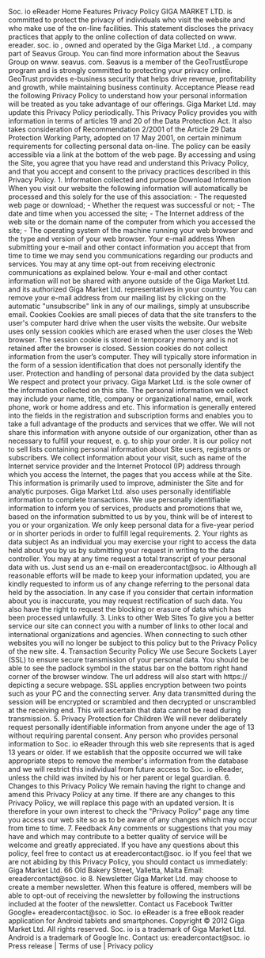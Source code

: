 Soc. io eReader Home Features Privacy Policy GIGA MARKET LTD. is committed to protect the privacy of individuals who visit the website and who make use of the on-line facilities. This statement discloses the privacy practices that apply to the online collection of data collected on www. ereader. soc. io , owned and operated by the Giga Market Ltd. , a company part of Seavus Group. You can find more information about the Seavus Group on www. seavus. com. Seavus is a member of the GeoTrustEurope program and is strongly committed to protecting your privacy online. GeoTrust provides e-business security that helps drive revenue, profitability and growth, while maintaining business continuity. Acceptance Please read the following Privacy Policy to understand how your personal information will be treated as you take advantage of our offerings. Giga Market Ltd. may update this Privacy Policy periodically. This Privacy Policy provides you with information in terms of articles 19 and 20 of the Data Protection Act. It also takes consideration of Recommendation 2/2001 of the Article 29 Data Protection Working Party, adopted on 17 May 2001, on certain minimum requirements for collecting personal data on-line. The policy can be easily accessible via a link at the bottom of the web page. By accessing and using the Site, you agree that you have read and understand this Privacy Policy, and that you accept and consent to the privacy practices described in this Privacy Policy. 1. Information collected and purpose Download Information When you visit our website the following information will automatically be processed and this solely for the use of this association: - The requested web page or download; - Whether the request was successful or not; - The date and time when you accessed the site; - The Internet address of the web site or the domain name of the computer from which you accessed the site; - The operating system of the machine running your web browser and the type and version of your web browser. Your e-mail address When submitting your e-mail and other contact information you accept that from time to time we may send you communications regarding our products and services. You may at any time opt-out from receiving electronic communications as explained below. Your e-mail and other contact information will not be shared with anyone outside of the Giga Market Ltd. and its authorized Giga Market Ltd. representatives in your country. You can remove your e-mail address from our mailing list by clicking on the automatic "unsubscribe" link in any of our mailings, simply at unsubscribe email. Cookies Cookies are small pieces of data that the site transfers to the user's computer hard drive when the user visits the website. Our website uses only session cookies which are erased when the user closes the Web browser. The session cookie is stored in temporary memory and is not retained after the browser is closed. Session cookies do not collect information from the user’s computer. They will typically store information in the form of a session identification that does not personally identify the user. Protection and handling of personal data provided by the data subject We respect and protect your privacy. Giga Market Ltd. is the sole owner of the information collected on this site. The personal information we collect may include your name, title, company or organizational name, email, work phone, work or home address and etc. This information is generally entered into the fields in the registration and subscription forms and enables you to take a full advantage of the products and services that we offer. We will not share this information with anyone outside of our organization, other than as necessary to fulfill your request, e. g. to ship your order. It is our policy not to sell lists containing personal information about Site users, registrants or subscribers. We collect information about your visit, such as name of the Internet service provider and the Internet Protocol (IP) address through which you access the Internet, the pages that you access while at the Site. This information is primarily used to improve, administer the Site and for analytic purposes. Giga Market Ltd. also uses personally identifiable information to complete transactions. We use personally identifiable information to inform you of services, products and promotions that we, based on the information submitted to us by you, think will be of interest to you or your organization. We only keep personal data for a five-year period or in shorter periods in order to fulfill legal requirements. 2. Your rights as data subject As an individual you may exercise your right to access the data held about you by us by submitting your request in writing to the data controller. You may at any time request a total transcript of your personal data with us. Just send us an e-mail on ereadercontact@soc. io Although all reasonable efforts will be made to keep your information updated, you are kindly requested to inform us of any change referring to the personal data held by the association. In any case if you consider that certain information about you is inaccurate, you may request rectification of such data. You also have the right to request the blocking or erasure of data which has been processed unlawfully. 3. Links to other Web Sites To give you a better service our site can connect you with a number of links to other local and international organizations and agencies. When connecting to such other websites you will no longer be subject to this policy but to the Privacy Policy of the new site. 4. Transaction Security Policy We use Secure Sockets Layer (SSL) to ensure secure transmission of your personal data. You should be able to see the padlock symbol in the status bar on the bottom right hand corner of the browser window. The url address will also start with https:// depicting a secure webpage. SSL applies encryption between two points such as your PC and the connecting server. Any data transmitted during the session will be encrypted or scrambled and then decrypted or unscrambled at the receiving end. This will ascertain that data cannot be read during transmission. 5. Privacy Protection for Children We will never deliberately request personally identifiable information from anyone under the age of 13 without requiring parental consent. Any person who provides personal information to Soc. io eReader through this web site represents that is aged 13 years or older. If we establish that the opposite occurred we will take appropriate steps to remove the member's information from the database and we will restrict this individual from future access to Soc. io eReader, unless the child was invited by his or her parent or legal guardian. 6. Changes to this Privacy Policy We remain having the right to change and amend this Privacy Policy at any time. If there are any changes to this Privacy Policy, we will replace this page with an updated version. It is therefore in your own interest to check the "Privacy Policy" page any time you access our web site so as to be aware of any changes which may occur from time to time. 7. Feedback Any comments or suggestions that you may have and which may contribute to a better quality of service will be welcome and greatly appreciated. If you have any questions about this policy, feel free to contact us at ereadercontact@soc. io If you feel that we are not abiding by this Privacy Policy, you should contact us immediately: Giga Market Ltd. 66 Old Bakery Street, Valletta, Malta Email: ereadercontact@soc. io 8. Newsletter Giga Market Ltd. may choose to create a member newsletter. When this feature is offered, members will be able to opt-out of receiving the newsletter by following the instructions included at the footer of the newsletter. Contact us Facebook Twitter Google+ ereadercontact@soc. io Soc. io eReader is a free eBook reader application for Android tablets and smartphones. Copyright © 2012 Giga Market Ltd. All rights reserved. Soc. io is a trademark of Giga Market Ltd. Android is a trademark of Google Inc. Contact us: ereadercontact@soc. io Press release | Terms of use | Privacy policy